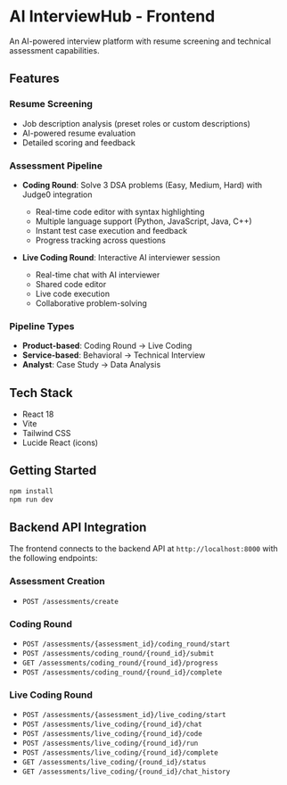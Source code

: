 # AI InterviewHub - Frontend

An AI-powered interview platform with resume screening and technical assessment capabilities.

## Features

### Resume Screening
- Job description analysis (preset roles or custom descriptions)
- AI-powered resume evaluation
- Detailed scoring and feedback

### Assessment Pipeline
- **Coding Round**: Solve 3 DSA problems (Easy, Medium, Hard) with Judge0 integration
  - Real-time code editor with syntax highlighting
  - Multiple language support (Python, JavaScript, Java, C++)
  - Instant test case execution and feedback
  - Progress tracking across questions

- **Live Coding Round**: Interactive AI interviewer session
  - Real-time chat with AI interviewer
  - Shared code editor
  - Live code execution
  - Collaborative problem-solving

### Pipeline Types
- **Product-based**: Coding Round → Live Coding
- **Service-based**: Behavioral → Technical Interview
- **Analyst**: Case Study → Data Analysis

## Tech Stack
- React 18
- Vite
- Tailwind CSS
- Lucide React (icons)

## Getting Started

```bash
npm install
npm run dev
```

## Backend API Integration

The frontend connects to the backend API at `http://localhost:8000` with the following endpoints:

### Assessment Creation
- `POST /assessments/create`

### Coding Round
- `POST /assessments/{assessment_id}/coding_round/start`
- `POST /assessments/coding_round/{round_id}/submit`
- `GET /assessments/coding_round/{round_id}/progress`
- `POST /assessments/coding_round/{round_id}/complete`

### Live Coding Round
- `POST /assessments/{assessment_id}/live_coding/start`
- `POST /assessments/live_coding/{round_id}/chat`
- `POST /assessments/live_coding/{round_id}/code`
- `POST /assessments/live_coding/{round_id}/run`
- `POST /assessments/live_coding/{round_id}/complete`
- `GET /assessments/live_coding/{round_id}/status`
- `GET /assessments/live_coding/{round_id}/chat_history`
